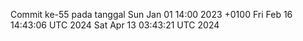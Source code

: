 Commit ke-55 pada tanggal Sun Jan 01 14:00 2023 +0100
Fri Feb 16 14:43:06 UTC 2024
Sat Apr 13 03:43:21 UTC 2024
